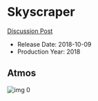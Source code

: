 # Skyscraper

[Discussion Post](https://www.avsforum.com/threads/bass-eq-for-filtered-movies.2995212/post-56865046)

* Release Date: 2018-10-09
* Production Year: 2018

## Atmos

![img 0](https://i.imgur.com/jCZydqN.jpg)

